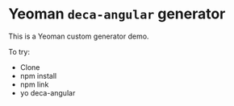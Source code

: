Yeoman `deca-angular` generator
=======================

This is a Yeoman custom generator demo.

To try:

* Clone
* npm install
* npm link
* yo deca-angular

